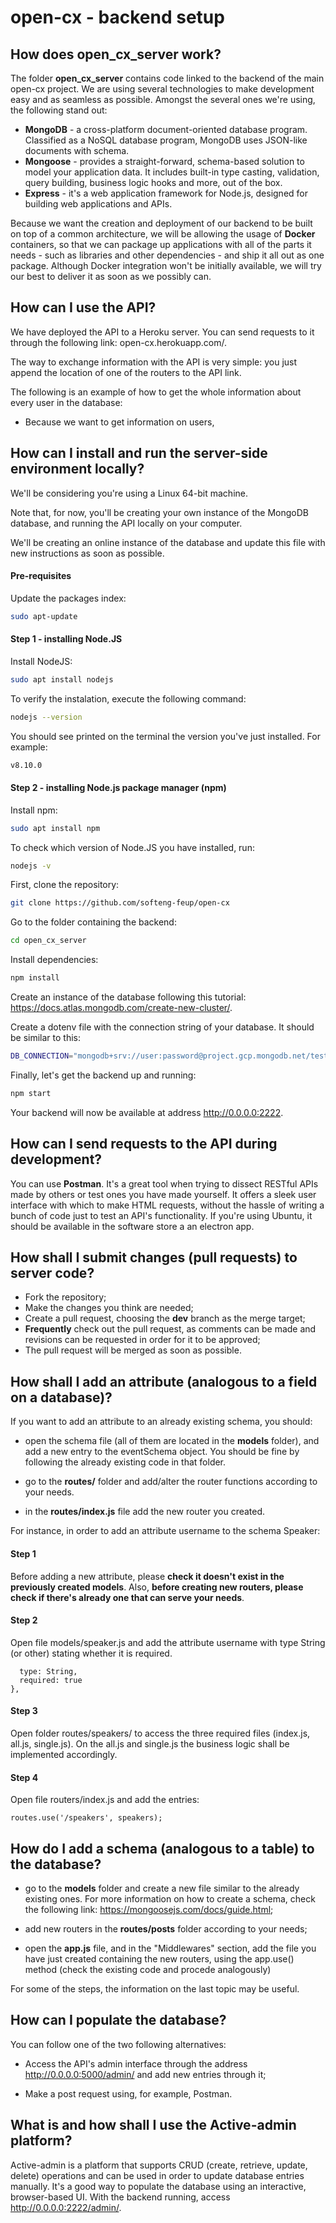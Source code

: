 # open-cx - backend setup

## How does open_cx_server work?
The folder **open_cx_server** contains code linked to the backend of the main open-cx project. We are using several technologies to make development easy and as seamless as possible. Amongst the several ones we're using, the following stand out:

- **MongoDB** - a cross-platform document-oriented database program. Classified as a NoSQL database program, MongoDB uses JSON-like documents with schema.
- **Mongoose** - provides a straight-forward, schema-based solution to model your application data. It includes built-in type casting, validation, query building, business logic hooks and more, out of the box.
- **Express** - it's a web application framework for Node.js, designed for building web applications and APIs.

Because we want the creation and deployment of our backend to be built on top of a common architecture, we will be allowing the usage of **Docker** containers, so that we can package up applications with all of the parts it needs - such as libraries and other dependencies - and ship it all out as one package. Although Docker integration won't be initially available, we will try our best to deliver it as soon as we possibly can.

## How can I use the API?

We have deployed the API to a Heroku server. You can send requests to it through the following link: open-cx.herokuapp.com/.

The way to exchange information with the API is very simple: you just append the location of one of the routers to the API link. 

The following is an example of how to get the whole information about every user in the database:
- Because we want to get information on users, 

## How can I install and run the server-side environment **locally**?

We'll be considering you're using a Linux 64-bit machine.

Note that, for now, you'll be creating your own instance of the MongoDB database, and running the API locally on your computer.

We'll be creating an online instance of the database and update this file with new instructions as soon as possible.

#### Pre-requisites
Update the packages index:
```Bash
sudo apt-update
```

#### Step 1 - installing Node.JS

Install NodeJS:
```Bash
sudo apt install nodejs
```

To verify the instalation, execute the following command:
```Bash
nodejs --version
```

You should see printed on the terminal the version you've just installed. For example:

```Bash
v8.10.0
```

#### Step 2 - installing Node.js package manager (npm)

Install npm:
```Bash
sudo apt install npm
```

To check which version of Node.JS you have installed, run:

```Bash
nodejs -v
```

First, clone the repository:

```Bash
git clone https://github.com/softeng-feup/open-cx
```

Go to the folder containing the backend:

```Bash
cd open_cx_server
```

Install dependencies:

```Bash
npm install
```

Create an instance of the database following this tutorial: https://docs.atlas.mongodb.com/create-new-cluster/.

Create a dotenv file with the connection string of your database. It should be similar to this:

```Bash
DB_CONNECTION="mongodb+srv://user:password@project.gcp.mongodb.net/test?retryWrites=true&w=majority"
```
Finally, let's get the backend up and running:

```Bash
npm start
```

Your backend will now be available at address http://0.0.0.0:2222.

## How can I send requests to the API during development?
You can use **Postman**. It's a great tool when trying to dissect RESTful APIs made by others or test ones you have made yourself. It offers a sleek user interface with which to make HTML requests, without the hassle of writing a bunch of code just to test an API's functionality. If you're using Ubuntu, it should be available in the software store a an electron app.

## How shall I submit changes (pull requests) to server code?
- Fork the repository;
- Make the changes you think are needed;
- Create a pull request, choosing the **dev** branch as the merge target;
- **Frequently** check out the pull request, as comments can be made and revisions can be requested in order for it to be approved;
- The pull request will be merged as soon as possible.

## How shall I add an attribute (analogous to a field on a database)?
If you want to add an attribute to an already existing schema, you should:

-  open the schema file (all of them are located in the **models** folder), and add a new entry to the eventSchema object. You should be fine by following the already existing code in that folder.

- go to the **routes/** folder and add/alter the router functions according to your needs.

- in the **routes/index.js** file add the new router you created.


For instance, in order to add an attribute username to the schema Speaker:

#### Step 1

Before adding a new attribute, please **check it doesn't exist in the previously created models**. Also, **before creating new routers, please check if there's already one that can serve your needs**.

#### Step 2

Open file models/speaker.js and add the attribute username with type String (or other) stating whether it is required.
  ```username: {
    type: String,
    required: true
  },
```
  
#### Step 3

Open folder routes/speakers/ to access the three required files (index.js, all.js, single.js). On the all.js and single.js the business logic shall be implemented accordingly.

#### Step 4

Open file routers/index.js and add the entries:
```const speakers = require('./speakers');
routes.use('/speakers', speakers);
```

## How do I add a schema (analogous to a table) to the database?
-  go to the **models** folder and create a new file similar to the already existing ones. For more information on how to create a schema, check the following link: https://mongoosejs.com/docs/guide.html;

- add new routers in the **routes/posts** folder according to your needs;

- open the **app.js** file, and in the "Middlewares" section, add the file you have just created containing the new routers, using the app.use() method (check the existing code and procede analogously)

For some of the steps, the information on the last topic may be useful.

## How can I populate the database?

You can follow one of the two following alternatives:

- Access the API's admin interface through the address http://0.0.0.0:5000/admin/ and add new entries through it;

- Make a post request using, for example, Postman.

## What is and how shall I use the Active-admin platform?
Active-admin is a platform that supports CRUD (create, retrieve, update, delete) operations and can be used in order to update database entries manually. It's a good way to populate the database using an interactive, browser-based UI. With the backend running, access http://0.0.0.0:2222/admin/.

